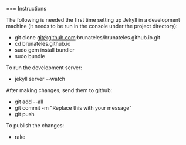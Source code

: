 === Instructions

The following is needed the first time setting up Jekyll in a development machine
(it needs to be run in the console under the project directory):

- git clone git@github.com:brunateles/brunateles.github.io.git
- cd brunateles.github.io
- sudo gem install bundler
- sudo bundle

To run the development server:

- jekyll server --watch

After making changes, send them to github:

- git add --all
- git commit -m "Replace this with your message"
- git push

To publish the changes:

- rake

